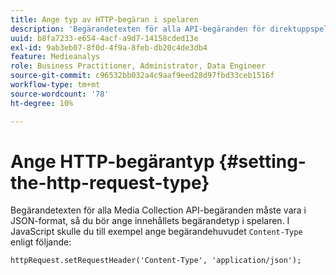 ```yaml
---
title: Ange typ av HTTP-begäran i spelaren
description: 'Begärandetexten för alla API-begäranden för direktuppspelad mediainsamling måste vara i JSON-format. Lär dig hur du ställer in innehållets begärandetyp i spelaren. '
uuid: b8fa7233-e654-4acf-a9d7-14158cded13e
exl-id: 9ab3eb07-8f0d-4f9a-8feb-db20c4de3db4
feature: Medieanalys
role: Business Practitioner, Administrator, Data Engineer
source-git-commit: c96532bb032a4c9aaf9eed28d97fbd33ceb1516f
workflow-type: tm+mt
source-wordcount: '78'
ht-degree: 10%

---
```


# Ange HTTP-begärantyp {#setting-the-http-request-type}

Begärandetexten för alla Media Collection API-begäranden måste vara i JSON-format, så du bör ange innehållets begärandetyp i spelaren. I JavaScript skulle du till exempel ange begärandehuvudet `Content-Type` enligt följande:

```
httpRequest.setRequestHeader('Content-Type', 'application/json'); 
```
